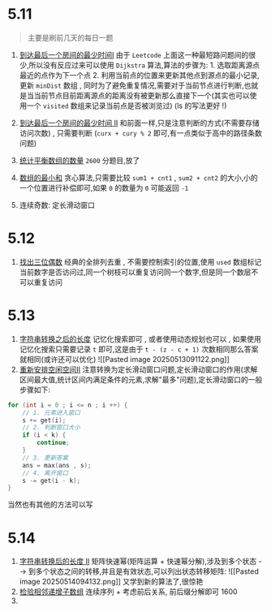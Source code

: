 # 5.11
> 主要是刷前几天的每日一题

1. [到达最后一个房间的最少时间I](https://leetcode.cn/problems/find-minimum-time-to-reach-last-room-i/description/?envType=daily-question&envId=2025-05-07)  由于 `Leetcode` 上面这一种最短路问题间的很少,所以没有反应过来可以使用 `Dijkstra` 算法,算法的步骤为:  1. 选取距离源点最近的点作为下一个点  2. 利用当前点的位置来更新其他点到源点的最小记录,更新 `minDist` 数组   , 同时为了避免重复情况,需要对于当前节点进行判断,也就是当当前节点目前距离源点的距离没有被更新那么直接下一个(其实也可以使用一个 `visited` 数组来记录当前点是否被浏览过) (ls 的写法更好 !)
2. [到达最后一个房间的最少时间 II](https://leetcode.cn/problems/find-minimum-time-to-reach-last-room-ii/) 和前面一样,只是注意判断的方式(不需要存储访问次数) , 只需要判断 (`curx + cury % 2` 即可,有一点类似于高中的路径条数问题)

3. [统计平衡数组的数量](https://leetcode.cn/problems/count-number-of-balanced-permutations/description/?envType=daily-question&envId=2025-05-09)  `2600` 分题目,放了
4. [数组的最小和](https://leetcode.cn/problems/minimum-equal-sum-of-two-arrays-after-replacing-zeros/description/?envType=daily-question&envId=2025-05-10) 贪心算法,只需要比较 `sum1 + cnt1` , `sum2 + cnt2` 的大小,小的一个位置进行补偿即可,如果 `0` 的数量为 `0` 可能返回 `-1`
5. 连续奇数: 定长滑动窗口
# 5.12
1. [找出三位偶数](https://leetcode.cn/problems/finding-3-digit-even-numbers/description/?envType=daily-question&envId=2025-05-12) 经典的全排列去重 , 不需要控制索引的位置,使用 `used` 数组标记当前数字是否访问过,同一个树枝可以重复访问同一个数字,但是同一个数层不可以重复访问
# 5.13
1. [字符串转换之后的长度](https://leetcode.cn/problems/total-characters-in-string-after-transformations-i/solutions/2967070/di-tui-by-tsreaper-j54j/?envType=daily-question&envId=2025-05-13) 记忆化搜索即可 , 或者使用动态规划也可以 , 如果使用记忆化搜索只需要记录 `t` 即可,这是由于 `t - (z - c + 1)` 次数相同那么答案就相同(或许还可以优化)
![[Pasted image 20250513091122.png]]
2. [重新安排空闲空间II](https://leetcode.cn/problems/reschedule-meetings-for-maximum-free-time-i/) 注意转换为定长滑动窗口问题,定长滑动窗口的作用(求解区间最大值,统计区间内满足条件的元素,求解"最多"问题),定长滑动窗口的一般步骤如下:
```c++
for (int i = 0 ; i <= n ; i ++) {
	// 1. 元素进入窗口
	s += get(i);
	// 2. 判断窗口大小
	if (i < k) {
		continue;	
	}
	// 3. 更新答案
	ans = max(ans , s);
	// 4. 离开窗口
	s -= get(i - k);	
}
```
当然也有其他的方法可以写
# 5.14
1.  [字符串转换后的长度 II](https://leetcode.cn/problems/total-characters-in-string-after-transformations-ii/) 矩阵快速幂(矩阵运算 + 快速幂分解),涉及到多个状态 --> 到多个状态之间的转移,并且是有效状态,可以列出状态转移矩阵:
![[Pasted image 20250514094132.png]]
又学到新的算法了,很惊艳
2. [检验相邻递增子数组](https://leetcode.cn/problems/adjacent-increasing-subarrays-detection-ii/description/)  连续序列 + 考虑前后关系, 前后缀分解即可  1600
3. 



















